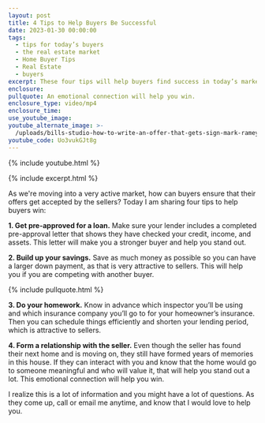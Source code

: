 ```yaml
---
layout: post
title: 4 Tips to Help Buyers Be Successful
date: 2023-01-30 00:00:00
tags:
  - tips for today’s buyers
  - the real estate market
  - Home Buyer Tips
  - Real Estate
  - buyers
excerpt: These four tips will help buyers find success in today’s market.
enclosure:
pullquote: An emotional connection will help you win.
enclosure_type: video/mp4
enclosure_time:
use_youtube_image:
youtube_alternate_image: >-
  /uploads/bills-studio-how-to-write-an-offer-that-gets-sign-mark-ramey-pyqy9y1s5-cfr-synced-2023-jan-11-1702pm-utc-riverside-mp4-00-00-35-21-still001.jpg
youtube_code: Uo3vukGJt8g
---
```

{% include youtube.html %}

{% include excerpt.html %}

As we're moving into a very active market, how can buyers ensure that their offers get accepted by the sellers? Today I am sharing four tips to help buyers win:&nbsp;

**1\. Get pre-approved for a loan.** Make sure your lender includes a completed pre-approval letter that shows they have checked your credit, income, and assets. This letter will make you a stronger buyer and help you stand out.&nbsp;

**2\. Build up your savings.** Save as much money as possible so you can have a larger down payment, as that is very attractive to sellers. This will help you if you are competing with another buyer.

{% include pullquote.html %}

**3\. Do your homework.** Know in advance which inspector you’ll be using and which insurance company you’ll go to for your homeowner’s insurance. Then you can schedule things efficiently and shorten your lending period, which is attractive to sellers.&nbsp;

**4\. Form a relationship with the seller.** Even though the seller has found their next home and is moving on, they still have formed years of memories in this house. If they can interact with you and know that the home would go to someone meaningful and who will value it, that will help you stand out a lot. This emotional connection will help you win.&nbsp;

I realize this is a lot of information and you might have a lot of questions. As they come up, call or email me anytime, and know that I would love to help you.&nbsp;